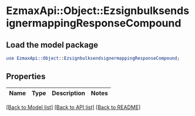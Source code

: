 # EzmaxApi::Object::EzsignbulksendsignermappingResponseCompound

## Load the model package
```perl
use EzmaxApi::Object::EzsignbulksendsignermappingResponseCompound;
```

## Properties
Name | Type | Description | Notes
------------ | ------------- | ------------- | -------------

[[Back to Model list]](../README.md#documentation-for-models) [[Back to API list]](../README.md#documentation-for-api-endpoints) [[Back to README]](../README.md)


